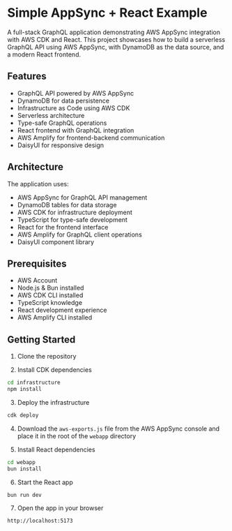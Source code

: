 # Simple AppSync + React Example

A full-stack GraphQL application demonstrating AWS AppSync integration with AWS CDK and React. This project showcases how to build a serverless GraphQL API using AWS AppSync, with DynamoDB as the data source, and a modern React frontend.

## Features

- GraphQL API powered by AWS AppSync
- DynamoDB for data persistence
- Infrastructure as Code using AWS CDK
- Serverless architecture
- Type-safe GraphQL operations
- React frontend with GraphQL integration
- AWS Amplify for frontend-backend communication
- DaisyUI for responsive design

## Architecture

The application uses:

- AWS AppSync for GraphQL API management
- DynamoDB tables for data storage
- AWS CDK for infrastructure deployment
- TypeScript for type-safe development
- React for the frontend interface
- AWS Amplify for GraphQL client operations
- DaisyUI component library

## Prerequisites

- AWS Account
- Node.js & Bun installed
- AWS CDK CLI installed
- TypeScript knowledge
- React development experience
- AWS Amplify CLI installed

## Getting Started

1. Clone the repository

2. Install CDK dependencies

```bash
cd infrastructure
npm install
```

3. Deploy the infrastructure

```bash
cdk deploy
```

4. Download the `aws-exports.js` file from the AWS AppSync console and place it in the root of the `webapp` directory

5. Install React dependencies

```bash
cd webapp
bun install
```

6. Start the React app

```bash
bun run dev
```

7. Open the app in your browser

```bash
http://localhost:5173
```
